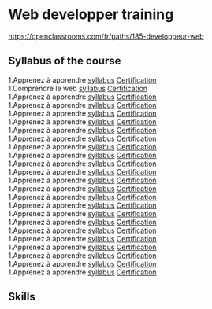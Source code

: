 # Web developper training
https://openclassrooms.com/fr/paths/185-developpeur-web

## Syllabus of the course
1.Apprenez à apprendre [syllabus](https://openclassrooms.com/fr/courses/4312781-apprenez-a-apprendre) [Certification]()  
1.Comprendre le web [syllabus](https://openclassrooms.com/fr/courses/1946386-comprendre-le-web) [Certification]()  
1.Apprenez à apprendre [syllabus](https://openclassrooms.com/fr/courses/4805776-mettez-en-place-un-systeme-de-veille-informationnelle) [Certification]()   
1.Apprenez à apprendre [syllabus](https://openclassrooms.com/fr/courses/6692406-developpez-vos-soft-skills) [Certification]()  
1.Apprenez à apprendre [syllabus](https://openclassrooms.com/fr/courses/6817086-decouvrez-les-metiers-de-developpeur) [Certification]()  
1.Apprenez à apprendre [syllabus](https://openclassrooms.com/fr/courses/6943241-mettez-en-place-votre-environnement-front-end) [Certification]()  
1.Apprenez à apprendre [syllabus](https://openclassrooms.com/fr/courses/6173491-apprenez-a-utiliser-la-ligne-de-commande-dans-un-terminal) [Certification]()  
1.Apprenez à apprendre [syllabus](https://openclassrooms.com/fr/courses/7162856-gerez-du-code-avec-git-et-github) [Certification]()  
1.Apprenez à apprendre [syllabus](https://openclassrooms.com/fr/courses/1603881-apprenez-a-creer-votre-site-web-avec-html5-et-css3) [Certification]()  
1.Apprenez à apprendre [syllabus](https://openclassrooms.com/fr/courses/1603881-apprenez-a-creer-votre-site-web-avec-html5-et-css3) [Certification]()  
1.Apprenez à apprendre [syllabus](https://openclassrooms.com/fr/courses/3504431-decoupez-et-integrez-une-maquette) [Certification]()  
1.Apprenez à apprendre [syllabus](https://openclassrooms.com/fr/courses/6106181-simplifiez-vous-le-css-avec-sass) [Certification]()  
1.Apprenez à apprendre [syllabus](https://openclassrooms.com/fr/courses/5919246-creez-des-animations-css-modernes) [Certification]()  
1.Apprenez à apprendre [syllabus](https://openclassrooms.com/fr/courses/5922626-optimisez-le-referencement-de-votre-site-seo-en-ameliorant-ses-performances-techniques) [Certification]()  
1.Apprenez à apprendre [syllabus](https://openclassrooms.com/fr/courses/5561431-augmentez-votre-trafic-grace-au-referencement-naturel-seo) [Certification]()  
1.Apprenez à apprendre [syllabus](https://openclassrooms.com/fr/courses/6691346-concevez-un-contenu-web-accessible) [Certification]()  
1.Apprenez à apprendre [syllabus](https://openclassrooms.com/fr/courses/6175841-apprenez-a-programmer-avec-javascript) [Certification]()  
1.Apprenez à apprendre [syllabus](https://openclassrooms.com/fr/courses/5543061-ecrivez-du-javascript-pour-le-web) [Certification]()  
1.Apprenez à apprendre [syllabus](https://openclassrooms.com/fr/courses/6391096-creez-des-sites-web-responsive-avec-bootstrap-4) [Certification]()  
1.Apprenez à apprendre [syllabus](https://openclassrooms.com/fr/courses/6390246-passez-au-full-stack-avec-node-js-express-et-mongodb) [Certification]()  
1.Apprenez à apprendre [syllabus](https://openclassrooms.com/fr/courses/6179306-securisez-vos-applications-web-avec-lowasp) [Certification]()  
1.Apprenez à apprendre [syllabus](https://openclassrooms.com/fr/courses/6573181-adoptez-les-api-rest-pour-vos-projets-web) [Certification]()  
1.Apprenez à apprendre [syllabus](https://openclassrooms.com/fr/courses/1959476-administrez-vos-bases-de-donnees-avec-mysql) [Certification]()  
1.Apprenez à apprendre [syllabus](https://openclassrooms.com/fr/courses/6390311-creez-une-application-web-avec-vue-js) [Certification]()  


## Skills
